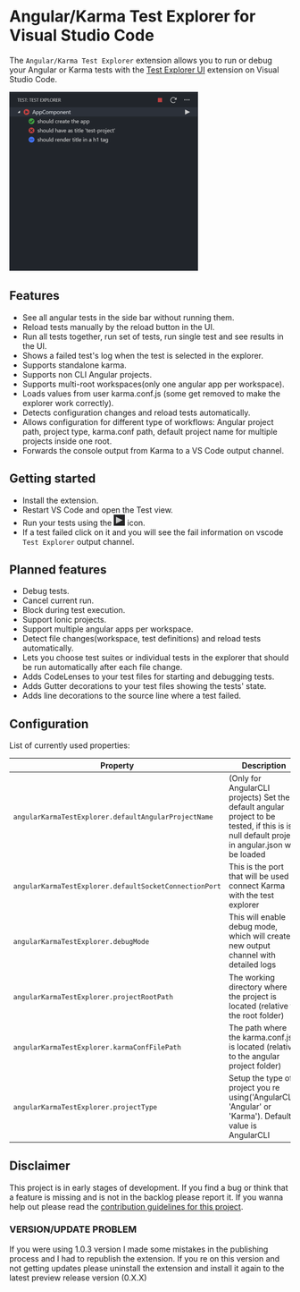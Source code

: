 # Angular/Karma Test Explorer for Visual Studio Code

The `Angular/Karma Test Explorer` extension allows you to run or debug your Angular or Karma tests with the
[Test Explorer UI](https://marketplace.visualstudio.com/items?itemName=hbenl.vscode-test-explorer) extension on Visual Studio Code.

![Example run tests](img/img-running-tests-readme.png)

## Features

- See all angular tests in the side bar without running them.
- Reload tests manually by the reload button in the UI.
- Run all tests together, run set of tests, run single test and see results in the UI.
- Shows a failed test's log when the test is selected in the explorer.
- Supports standalone karma.
- Supports non CLI Angular projects.
- Supports multi-root workspaces(only one angular app per workspace).
- Loads values from user karma.conf.js (some get removed to make the explorer work correctly).
- Detects configuration changes and reload tests automatically.
- Allows configuration for different type of workflows: Angular project path, project type, karma.conf path, default project name for multiple projects inside one root.
- Forwards the console output from Karma to a VS Code output channel.

## Getting started

- Install the extension.
- Restart VS Code and open the Test view.
- Run your tests using the ![Run](img/run.png) icon.
- If a test failed click on it and you will see the fail information on vscode `Test Explorer` output channel.

## Planned features

- Debug tests.
- Cancel current run.
- Block during test execution.
- Support Ionic projects.
- Support multiple angular apps per workspace.
- Detect file changes(workspace, test definitions) and reload tests automatically.
- Lets you choose test suites or individual tests in the explorer that should be run automatically after each file change.
- Adds CodeLenses to your test files for starting and debugging tests.
- Adds Gutter decorations to your test files showing the tests' state.
- Adds line decorations to the source line where a test failed.

## Configuration

List of currently used properties:

| Property                                               | Description                                                                                                                                    |
| ------------------------------------------------------ | ---------------------------------------------------------------------------------------------------------------------------------------------- |
| `angularKarmaTestExplorer.defaultAngularProjectName`   | (Only for AngularCLI projects) Set the default angular project to be tested, if this is is null default project in angular.json will be loaded |
| `angularKarmaTestExplorer.defaultSocketConnectionPort` | This is the port that will be used to connect Karma with the test explorer                                                                     |
| `angularKarmaTestExplorer.debugMode`                   | This will enable debug mode, which will create a new output channel with detailed logs                                                         |
| `angularKarmaTestExplorer.projectRootPath`             | The working directory where the project is located (relative to the root folder)                                                               |
| `angularKarmaTestExplorer.karmaConfFilePath`           | The path where the karma.conf.js is located (relative to the angular project folder)                                                           |
| `angularKarmaTestExplorer.projectType`                 | Setup the type of project you re using('AngularCLI', 'Angular' or 'Karma'). Default value is AngularCLI                                        |

## Disclaimer

This project is in early stages of development.
If you find a bug or think that a feature is missing and is not in the backlog please report it.
If you wanna help out please read the [contribution guidelines for this project](.github/CONTRIBUTING.md).

### VERSION/UPDATE PROBLEM

If you were using 1.0.3 version I made some mistakes in the publishing process and I had to republish the extension.
If you re on this version and not getting updates please uninstall the extension and install it again to the latest preview release version (0.X.X)
